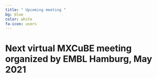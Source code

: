 ```yaml
---
title: " Upcoming meeting "
bg: blue
color: white
fa-icon: users 
---
```


# Next virtual MXCuBE meeting organized by EMBL Hamburg, May 2021
